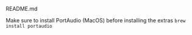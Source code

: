 README.md

Make sure to install PortAudio (MacOS) before installing the extras
`brew install portaudio` 


